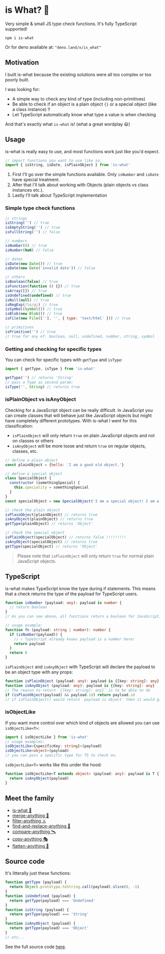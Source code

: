 # is What? 🙉

Very simple &amp; small JS type check functions. It's fully TypeScript supported!

```
npm i is-what
```

Or for deno available at: `"deno.land/x/is_what"`

## Motivation

I built is-what because the existing solutions were all too complex or too poorly built.

I was looking for:

- A simple way to check any kind of type (including non-primitives)
- Be able to check if an object is a plain object `{}` or a special object (like a class instance) ‼️
- Let TypeScript automatically know what type a value is when checking

And that's exactly what `is-what` is! (what a great wordplay 😃)

## Usage

is-what is really easy to use, and most functions work just like you'd expect.

```js
// import functions you want to use like so:
import { isString, isDate, isPlainObject } from 'is-what'
```

1. First I'll go over the simple functions available. Only `isNumber` and `isDate` have special treatment.
2. After that I'll talk about working with Objects (plain objects vs class instances etc.).
3. Lastly I'll talk about TypeScript implementation

### Simple type check functions

```js
// strings
isString('') // true
isEmptyString('') // true
isFullString('') // false

// numbers
isNumber(0) // true
isNumber(NaN) // false

// dates
isDate(new Date()) // true
isDate(new Date('invalid date')) // false

// others
isBoolean(false) // true
isFunction(function () {}) // true
isArray([]) // true
isUndefined(undefined) // true
isNull(null) // true
isRegExp(/\s/gi) // true
isSymbol(Symbol()) // true
isBlob(new Blob()) // true
isFile(new File([''], '', { type: 'text/html' })) // true

// primitives
isPrimitive('') // true
// true for any of: boolean, null, undefined, number, string, symbol
```

### Getting and checking for specific types

You can check for specific types with `getType` and `isType`:

```js
import { getType, isType } from 'is-what'

getType('') // returns 'String'
// pass a Type as second param:
isType('', String) // returns true
```

### isPlainObject vs isAnyObject

Checking for a JavaScript object can be really difficult. In JavaScript you can create classes that will behave just
like JavaScript objects but might have completely different prototypes. With is-what I went for this classification:

- `isPlainObject` will only return `true` on plain JavaScript objects and not on classes or others
- `isAnyObject` will be more loose and return `true` on regular objects, classes, etc.

```js
// define a plain object
const plainObject = {hello: 'I am a good old object.'}

// define a special object
class SpecialObject {
  constructor (somethingSpecial) {
    this.speciality = somethingSpecial
  }
}
const specialObject = new SpecialObject('I am a special object! I am a class instance!!!')

// check the plain object
isPlainObject(plainObject) // returns true
isAnyObject(plainObject) // returns true
getType(plainObject) // returns 'Object'

// check the special object
isPlainObject(specialObject) // returns false !!!!!!!!!
isAnyObject(specialObject) // returns true
getType(specialObject) // returns 'Object'
```

> Please note that `isPlainObject` will only return `true` for normal plain JavaScript objects.

## TypeScript

is-what makes TypeScript know the type during if statements. This means that a check returns the type of the payload for
TypeScript users.

```ts
function isNumber (payload: any): payload is number {
  // return boolean
}
// As you can see above, all functions return a boolean for JavaScript, but pass the payload type to TypeScript.

// usage example:
function fn (payload: string | number): number {
  if (isNumber(payload)) {
    // ↑ TypeScript already knows payload is a number here!
    return payload
  }
  return 0
}
```

`isPlainObject` and `isAnyObject` with TypeScript will declare the payload to be an object type with any props:

```ts
function isPlainObject (payload: any): payload is {[key: string]: any}
function isAnyObject (payload: any): payload is {[key: string]: any}
// The reason to return `{[key: string]: any}` is to be able to do
if (isPlainObject(payload) && payload.id) return payload.id
// if isPlainObject() would return `payload is object` then it would give an error at `payload.id`
```

### isObjectLike

If you want more control over which kind of objects are allowed you can use `isObjectLike<T>`:

```ts
import { isObjectLike } from 'is-what'
// usage examples:
isObjectLike<{specificKey: string}>(payload)
isObjectLike<object>(payload)
// you can pass a specific type for TS to check on.
```

`isObjectLike<T>` works like this under the hood:

```ts
function isObjectLike<T extends object> (payload: any): payload is T {
  return isAnyObject(payload)
}
```

## Meet the family

- [is-what 🙉](https://github.com/mesqueeb/is-what)
- [merge-anything 🥡](https://github.com/mesqueeb/merge-anything)
- [filter-anything ⚔️](https://github.com/mesqueeb/filter-anything)
- [find-and-replace-anything 🎣](https://github.com/mesqueeb/find-and-replace-anything)
- [compare-anything 🛰](https://github.com/mesqueeb/compare-anything)
- [copy-anything 🎭](https://github.com/mesqueeb/copy-anything)
- [flatten-anything 🏏](https://github.com/mesqueeb/flatten-anything)

## Source code

It's litterally just these functions:

```js
function getType (payload) {
  return Object.prototype.toString.call(payload).slice(8, -1)
}
function isUndefined (payload) {
  return getType(payload) === 'Undefined'
}
function isString (payload) {
  return getType(payload) === 'String'
}
function isAnyObject (payload) {
  return getType(payload) === 'Object'
}
// etc...
```

See the full source code [here](https://github.com/mesqueeb/is-what/blob/master/src/index.ts).
